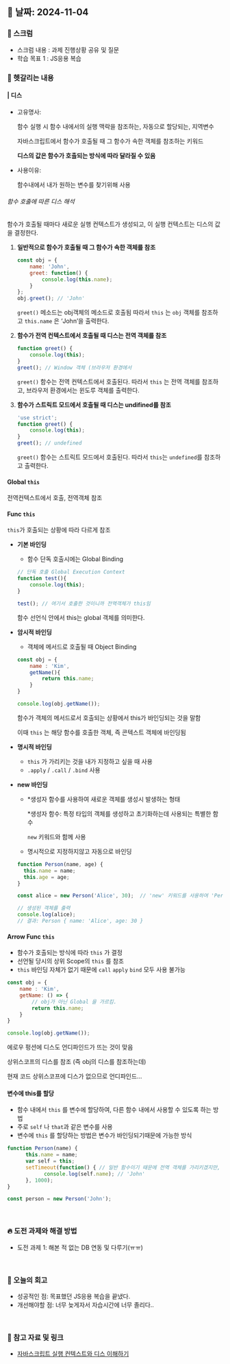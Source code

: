 ## 📅 날짜: 2024-11-04


### 💬 스크럼
- 스크럼 내용 : 과제 진행상황 공유 및 질문
- 학습 목표 1 : JS응용 복습


### 📒 헷갈리는 내용
#### | 디스
- 고유명사:
    
     함수 실행 시 함수 내에서의 실행 맥락을 참조하는, 자동으로 할당되는, 지역변수
    
    자바스크립트에서 함수가 호출될 때 그 함수가 속한 객체를 참조하는 키워드
    
    **디스의 값은 함수가 호출되는 방식에 따라 달라질 수 있음**
    
- 사용이유:
    
    함수내에서 내가 원하는 변수를 찾기위해 사용

###### 함수 호출에 따른 디스 해석

함수가 호출될 때마다 새로운 실행 컨텍스트가 생성되고, 이 실행 컨텍스트는 디스의 값을 결정한다.

1. **일반적으로 함수가 호출될 때 그 함수가 속한 객체를 참조**
    
    ```jsx
    const obj = {
        name: 'John',
        greet: function() {
            console.log(this.name);
        }
    };
    obj.greet(); // 'John'
    ```
    
    `greet()` 메소드는 obj객체의 메소드로 호출됨 따라서 `this` 는 `obj` 객체를 참조하고 `this.name` 은 ‘John’을 출력한다.
    
2. **함수가 전역 컨텍스트에서 호출될 때 디스는 전역 객체를 참조**
    
    ```jsx
    function greet() {
        console.log(this);
    }
    greet(); // Window 객체 (브라우저 환경에서
    ```
    
    `greet()` 함수는 전역 컨텍스트에서 호출된다. 따라서 `this` 는 전역 객체를 참조하고, 브라우저 환경에서는 윈도루 객체를 출력한다.
    
3. **함수가 스트릭트 모드에서 호출될 때 디스는 undifined를 참조**
    
    ```jsx
    'use strict';
    function greet() {
        console.log(this);
    }
    greet(); // undefined
    ```
    
    `greet()` 함수는 스트릭트 모드에서 호출된다. 따라서 `this`는 `undefined`를 참조하고 출력한다.
    

#### Global `this`
전역컨텍스트에서 호출, 전역객체 참조

#### Func `this`
`this`가 호출되는 상황에 따라 다르게 참조

  - **기본 바인딩**
    - 함수 단독 호출시에는 Global Binding
    
    ```jsx
    // 단독 호출 Global Execution Context
    function test(){
    	console.log(this);
    }
    
    test(); // 여기서 호출한 것이니까 전역객체가 this임
    ```
    
    함수 선언식 안에서 this는 global 객체를 의미한다.
    
  - **암시적 바인딩**
    - 객체에 메서드로 호출될 때 Object Binding
    
    ```jsx
    const obj = {
    	name : 'Kim',
    	getName(){
    		return this.name;
    	}
    }
    
    console.log(obj.getName());
    ```
    
    함수가 객체의 메서드로서 호출되는 상황에서 this가 바인딩되는 것을 말함
    
    이때 `this` 는 해당 함수를 호출한 객체, 즉 콘텍스트 객체에 바인딩됨
    
  - **명시적 바인딩**
    - `this` 가 가리키는 것을 내가 지정하고 싶을 때 사용
    - `.apply` / `.call` / `.bind` 사용
  - **new 바인딩**
    - *생성자 함수를 사용하여 새로운 객체를 생성시 발생하는 형태
        
        *생성자 함수: 특정 타입의 객체를 생성하고 초기화하는데 사용되는 특별한 함수
        
        `new` 키워드와 함께 사용
        
    - 명시적으로 지정하지않고 자동으로 바인딩
    
    ```jsx
    function Person(name, age) {
      this.name = name;
      this.age = age;
    }
    
    const alice = new Person('Alice', 30);  // 'new' 키워드를 사용하여 'Person' 생성자로 새 객체 생성
    
    // 생성된 객체를 출력
    console.log(alice);
    // 결과: Person { name: 'Alice', age: 30 }
    ```
    

#### Arrow Func `this`
- 함수가 호출되는 방식에 따라 `this` 가 결정
- 선언될 당시의 상위 Scope의 `this` 를 참조
- `this` 바인딩 자체가 없기 때문에 `call` `apply` `bind` 모두 사용 불가능

```jsx
const obj = {
	name : 'Kim',
	getName: () => {
		// obj가 아닌 Global 을 가르킴.
		return this.name;
	}
}

console.log(obj.getName());
```

에로우 펑션에 디스도 언디파인드가 뜨는 것이 맞음

상위스코프의 디스를 참조 (즉 obj의 디스를 참조하는데)

현재 코드 상위스코프에 디스가 없으므로  언디파인드…

#### 변수에 this를 할당
- 함수 내에서 `this` 를 변수에 할당하여, 다른 함수 내에서 사용할 수 있도록 하는 방법
- 주로 `self` 나 `that`과 같은 변수를 사용
- 변수에 `this` 를 할당하는 방법은 변수가 바인딩되기때문에 가능한 방식

```jsx
function Person(name) {
	  this.name = name;
	  var self = this;
	  setTimeout(function() { // 일반 함수이기 때문에 전역 객체를 가리키겠지만, self 로 인해 함수 내부를 가리키게 됨
		    console.log(self.name); // 'John'
	  }, 1000);
}

const person = new Person('John');
```
<br/>

### 🔥 도전 과제와 해결 방법
- 도전 과제 1: 해본 적 없는 DB 연동 및 다루기(ㅠㅠ)

<br/>

### 💭 오늘의 회고
- 성공적인 점: 목표했던 JS응용 복습을 끝냈다.
- 개선해야할 점: 너무 늦게자서 자습시간에 너무 졸리다.. 

<br/>

### 📁 참고 자료 및 링크
- [자바스크립트 실행 컨텍스트와 디스 이해하기](https://f-lab.kr/insight/understanding-javascript-execution-context-and-this-20240626)